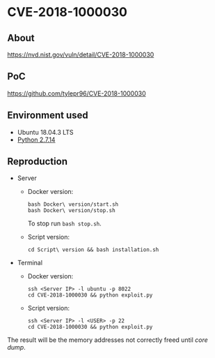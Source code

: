 # CVE-2018-1000030

## About
<https://nvd.nist.gov/vuln/detail/CVE-2018-1000030>


## PoC
<https://github.com/tylepr96/CVE-2018-1000030>


## Environment used

* Ubuntu 18.04.3 LTS
* [Python 2.7.14](https://www.python.org/ftp/python/2.7.14/Python-2.7.14.tgz)


## Reproduction

* Server
    - Docker version:
        ```shell script
        bash Docker\ version/start.sh
        bash Docker\ version/stop.sh
        ```
      To stop run `bash stop.sh`.
      
    - Script version:
        ```shell script
        cd Script\ version && bash installation.sh
        ```

* Terminal
    - Docker version:
        ```shell script
        ssh <Server IP> -l ubuntu -p 8022
        cd CVE-2018-1000030 && python exploit.py
        ```
    - Script version:
        ```shell script
        ssh <Server IP> -l <USER> -p 22
        cd CVE-2018-1000030 && python exploit.py
        ```
      
The result will be the memory addresses not correctly freed until <i>core dump</i>.